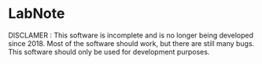 # LabNote

DISCLAMER : This software is incomplete and is no longer being developed since 2018. Most of the software should work, but there are still many bugs. This software should only be used for development purposes. 
